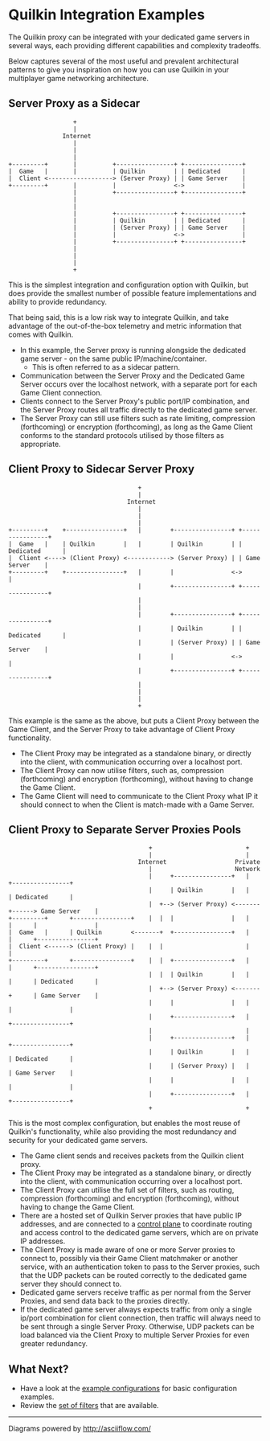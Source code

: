 # Quilkin Integration Examples

The Quilkin proxy can be integrated with your dedicated game servers in several ways,
each providing different capabilities and complexity tradeoffs.

Below captures several of the most useful and prevalent architectural patterns to give you inspiration
on how you can use Quilkin in your multiplayer game networking architecture.

## Server Proxy as a Sidecar

```
                  +
                  |
               Internet
                  |
                  |
                  |
+---------+       |          +----------------+ +----------------+
|  Game   |       |          | Quilkin        | | Dedicated      |
|  Client <------------------> (Server Proxy) | | Game Server    |
+---------+       |          |                <->                |
                  |          +----------------+ +----------------+
                  |
                  |
                  |          +----------------+ +----------------+
                  |          | Quilkin        | | Dedicated      |
                  |          | (Server Proxy) | | Game Server    |
                  |          |                <->                |
                  |          +----------------+ +----------------+
                  |
                  |
                  |
                  +
```
This is the simplest integration and configuration option with Quilkin, but does provide the smallest number
of possible feature implementations and ability to provide redundancy.

That being said, this is a low risk way to integrate Quilkin, and take advantage of the out-of-the-box telemetry
and metric information that comes with Quilkin.

* In this example, the Server proxy is running alongside the dedicated game server - on the same public IP/machine/container.
   * This is often referred to as a sidecar pattern.
* Communication between the Server Proxy and the Dedicated Game Server occurs over the localhost network, with a
  separate port for each Game Client connection.
* Clients connect to the Server Proxy's public port/IP combination, and the Server Proxy routes all traffic directly
  to the dedicated game server.
* The Server Proxy can still use filters such as rate limiting, compression (forthcoming) or encryption (forthcoming),
  as long as the Game Client conforms to the standard protocols utilised by those filters as appropriate.

## Client Proxy to Sidecar Server Proxy

```
                                    +
                                    |
                                 Internet
                                    |
                                    |
                                    |
+---------+    +----------------+   |        +----------------+ +----------------+
|  Game   |    | Quilkin        |   |        | Quilkin        | | Dedicated      |
|  Client <----> (Client Proxy) <------------> (Server Proxy) | | Game Server    |
+---------+    +----------------+   |        |                <->                |
                                    |        +----------------+ +----------------+
                                    |
                                    |
                                    |        +----------------+ +----------------+
                                    |        | Quilkin        | | Dedicated      |
                                    |        | (Server Proxy) | | Game Server    |
                                    |        |                <->                |
                                    |        +----------------+ +----------------+
                                    |
                                    |
                                    |
                                    +
```
This example is the same as the above, but puts a Client Proxy between the Game Client, and the Server Proxy to take
advantage of Client Proxy functionality.

* The Client Proxy may be integrated as a standalone binary, or directly into the client, with communication
  occurring over a localhost port.
* The Client Proxy can now utilise filters, such as, compression (forthcoming) and encryption (forthcoming), without
  having to change the Game Client.
* The Game Client will need to communicate to the Client Proxy what IP it should connect to when the Client is 
  match-made with a Game Server.

## Client Proxy to Separate Server Proxies Pools

```
                                       +                          +
                                       |                          |
                                    Internet                   Private
                                       |                       Network
                                       |     +----------------+   |          +----------------+
                                       |     | Quilkin        |   |          | Dedicated      |
                                       |  +--> (Server Proxy) <-------+------> Game Server    |
+---------+      +----------------+    |  |  |                |   |   |      |                |
|  Game   |      | Quilkin        <-------+  +----------------+   |   |      +----------------+
|  Client <------> (Client Proxy) |    |  |                       |   |
+---------+      +----------------+    |  |  +----------------+   |   |      +----------------+
                                       |  |  | Quilkin        |   |   |      | Dedicated      |
                                       |  +--> (Server Proxy) <-------+      | Game Server    |
                                       |     |                |   |          |                |
                                       |     +----------------+   |          +----------------+
                                       |                          |
                                       |     +----------------+   |          +----------------+
                                       |     | Quilkin        |   |          | Dedicated      |
                                       |     | (Server Proxy) |   |          | Game Server    |
                                       |     |                |   |          |                |
                                       |     +----------------+   |          +----------------+
                                       +                          +

```

This is the most complex configuration, but enables the most reuse of Quilkin's functionality,
while also providing the most redundancy and security for your dedicated game servers.

* The Game client sends and receives packets from the Quilkin client proxy.
* The Client Proxy may be integrated as a standalone binary, or directly into the client, with communication
  occurring over a localhost port.
* The Client Proxy can utilise the full set of filters, such as routing, compression (forthcoming) and
    encryption (forthcoming), without having to change the Game Client.
* There are a hosted set of Quilkin Server proxies that have public IP addresses, and are connected
  to a [control plane](https://github.com/googleforgames/quilkin/issues/131) to coordinate routing and access control
  to the dedicated game servers, which are on private IP addresses.
* The Client Proxy is made aware of one or more Server proxies to connect to, possibly via their Game Client matchmaker
  or another service, with an authentication token to pass to the Server proxies, such that the UDP packets can be
  routed correctly to the dedicated game server they should connect to.
* Dedicated game servers receive traffic as per normal from the Server Proxies, and send data back to the proxies
  directly.     
* If the dedicated game server always expects traffic from only a single ip/port combination for client connection, 
  then traffic will always need to be sent through a single Server Proxy. Otherwise, UDP packets can be load
  balanced via the Client Proxy to multiple Server Proxies for even greater redundancy.


## What Next?

* Have a look at the [example configurations](../examples) for basic configuration examples.
* Review the [set of filters](./extensions/filters/filters.md) that are available.

---

Diagrams powered by http://asciiflow.com/
